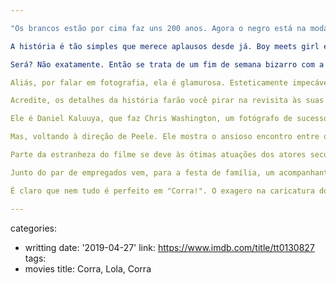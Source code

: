 ```yaml
---

"Os brancos estão por cima faz uns 200 anos. Agora o negro está na moda." Essa frase de "Corra!" basicamente resume o filme e a época em que vivemos. Uma época onde o mérito é ter um passado vitimista e ter a cor da pele certa. Uma época racista ao inverso, onde ser negro é ser cool, onde sua genética é exaltada e onde não há nada mais natural que um filme de terror sobre isso.

A história é tão simples que merece aplausos desde já. Boy meets girl e agora boy meets girl's family. O detalhe que não deveria fazer diferença: ele é negro e ela é de uma família 100% caucasiana. De acordo com ela seus pais não são racistas, e provavelmente seu pai irá dizer que se pudesse votaria no Obama mais uma vez, pois apesar de ter sido um dos piores presidentes estadunidenses da história, sabe como é... ele é negro. Dito e feito. Uma família esclarecida!

Será? Não exatamente. Então se trata de um fim de semana bizarro com a família, que se torna mais bizarro porque uma festa está programada. O roteiro caminha por lugares tão comuns e desvia de todos os clichês, saindo de uma história potencialmente previsível para algo além da conta de um espectador pego de surpresa. Mas se atente aos detalhes. À morte do cervo, às conversas sobre lutas, sobre o poder da mente sobre os músculos, sobre quem é esta família e quem são seus convidados. Incluindo um expositor da arte que o menino é profissional: fotografia. Hoje ele é cego. A vida pode ser injusta às vezes. E em alguma delas podemos corrigir isso. Já ouviu alguém defender esse ponto de vista?

Aliás, por falar em fotografia, ela é glamurosa. Esteticamente impecável. Ela exalta o clima puritano, higienizado da tradicional família norte-americana, com cores pálidas, mas ao mesmo tempo possui tons ligeiramente gritantes, como as marcas de um bingo pra lá de bizarro. O cineasta por trás disso tudo, Jordan Peele, resgata o terror em grande estilo com uma paleta atualizada para nossos tempos de alta resolução digital.

Acredite, os detalhes da história farão você pirar na revisita às suas memórias. Mas o que irá te conquistar por definitivo são as decisões de direção. O ator Jordan Peele, que já fez alguns trabalhos no roteiro, estreia aqui na direção (ele assina o roteiro também) de um trabalho que melhora imensamente nosso acervo de terror da década. Ele, sem trocadilho, desconstrói alguns conceitos usando nossa paranoia atual sobre microagressões e abusos de autoridade. Seu filme possui o refinamento de um drama sem soar sério demais, pois usa o humor negro (novamente sem trocadilhos) na figura do amigo do garoto e no próprio garoto.

Ele é Daniel Kaluuya, que faz Chris Washington, um fotógrafo de sucesso que arruma uma namorada branca como a neve e com um sorriso alemão (Allison Williams, ótima). Só isso já seria de arrepiar. Mas a participação de Kaluuya incrementa ainda mais a história. Ele é a voz da sanidade em um mar de esquisitices. Ele reage de acordo a cada nova situação, e percebemos ele anotando mentalmente como tudo vai se juntando em uma versão macabra de festa de família, além de sua expressão ir se tornando preocupada gradativamente. Apenas poderia ser um pouco mais visível no terceiro ato...

Mas, voltando à direção de Peele. Ele mostra o ansioso encontro entre o garoto e os pais da menina de longe, sem sequer vermos suas expressões. O que vemos no lugar é uma dupla de empregados das mais estranha. Ele nos mostra do ponto de vista de fora e de dentro da casa, e em nenhum momento nos sentimos acolhidos. Pelo contrário. Note a relação daquela porta aberta com o estado de hipnose que irá ser demonstrado em algum momento do filme (uma analogia muito eficiente, aliás).

Parte da estranheza do filme se deve às ótimas atuações dos atores secundários, como o par de empregados (Marcus Henderson e Betty Gabriel; Betty está assustadora!), que conseguem harmonizar suas esquisitices sem entregar completamente seus segredos. Mas, cá entre nós, em ambas as maneiras que você tem de encarar essa história esses dois são de arrepiar até os ossos.

Junto do par de empregados vem, para a festa de família, um acompanhante de uma velha caucasiana (Lakeith Stanfield). Ele pode ser a chave para isso tudo, mesmo que seja mais do mesmo para o agora extremamente confuso garoto. Note como o flash é usado para iluminar a questão e como a cena inicial do filme é inserida exatamente quando as dúvidas de Chris de que algo está tremendamente errado começam a amadurecer.

É claro que nem tudo é perfeito em "Corra!". O exagero na caricatura dos personagens brancos nos afasta um pouco, embora tenha um propósito. E o propósito é o que estava falando no começo. "O negro está na moda." Na moda e tem cotas no Oscar faz dois anos. Este é um dos indicados a melhor filme. Tomara que ganhe este ano alguns prêmios sem vexame. Não pelos negros, mas pelo terror. Aliás, só os negros para colocarem até um terror entre os indicados. Pelo jeito eles estão na moda mesmo.

---
```

categories:
- writting
date: '2019-04-27'
link: https://www.imdb.com/title/tt0130827
tags:
- movies
title: Corra, Lola, Corra
